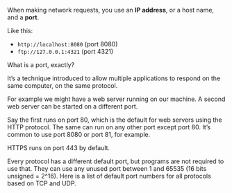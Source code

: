 When making network requests, you use an **IP address**, or a host name, and a **port**.

Like this:

- ```http://localhost:8080``` (port 8080)
- ```ftp://127.0.0.1:4321``` (port 4321)

What is a port, exactly?

It’s a technique introduced to allow multiple applications to respond on the same computer, on the same protocol.

For example we might have a web server running on our machine. A second web server can be started on a different port.

Say the first runs on port 80, which is the default for web servers using the HTTP protocol. The same can run on any other port except port 80. It’s common to use port 8080 or port 81, for example.

HTTPS runs on port 443 by default.

Every protocol has a different default port, but programs are not required to use that. They can use any unused port between 1 and 65535 (16 bits unsigned = 2^16). Here is a list of default port numbers for all protocols based on TCP and UDP.